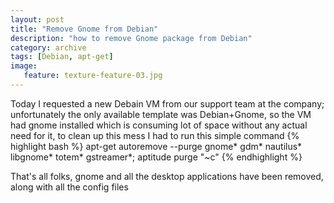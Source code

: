 ```yaml
---
layout: post
title: "Remove Gnome from Debian"
description: "how to remove Gnome package from Debian"
category: archive
tags: [Debian, apt-get]
image:
   feature: texture-feature-03.jpg
---
```


Today I requested a new Debain VM from our support team at the company; unfortunately the only available
template was Debian+Gnome, so the VM had gnome installed which is consuming lot of space without any actual
need for it, to clean up this mess I had to run this simple command 
{% highlight bash %}
apt-get autoremove --purge gnome* gdm* nautilus* libgnome* totem* gstreamer*; aptitude purge "~c"
{% endhighlight %}

That's all folks, gnome and all the desktop applications have been removed, along with all the config files
